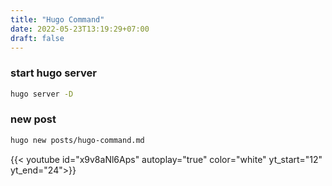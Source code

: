 ```yaml
---
title: "Hugo Command"
date: 2022-05-23T13:19:29+07:00
draft: false
---
```


### start hugo server
``` bash
hugo server -D
```


### new post
```bash
hugo new posts/hugo-command.md 
```

{{< youtube id="x9v8aNl6Aps" autoplay="true" color="white" yt_start="12" yt_end="24">}}
